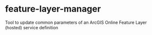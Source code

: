 # feature-layer-manager
Tool to update common parameters of an ArcGIS Online Feature Layer (hosted) service definition
